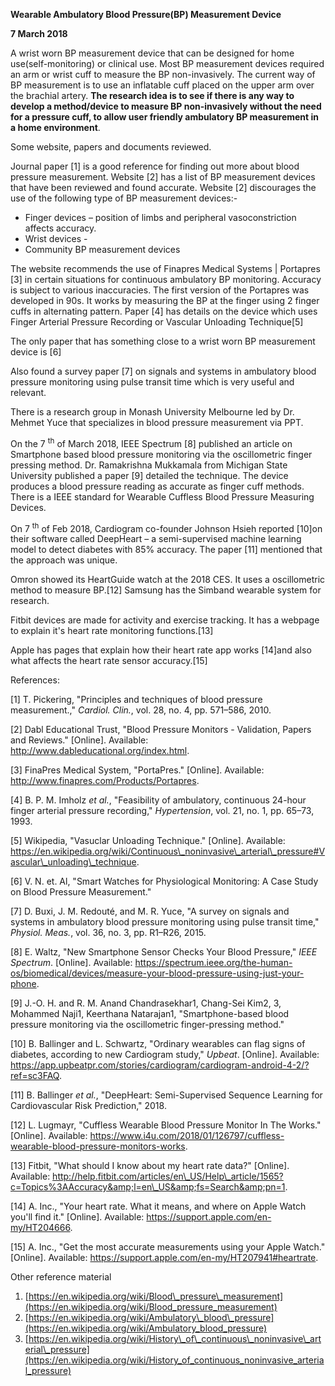 **Wearable Ambulatory Blood Pressure(BP) Measurement Device**

**7 March 2018**

A wrist worn BP measurement device that can be designed for home use(self-monitoring) or clinical use. Most BP measurement devices required an arm or wrist cuff to measure the BP non-invasively. The current way of BP measurement is to use an inflatable cuff placed on the upper arm over the brachial artery. **The research idea is to see if there is any way to develop a method/device to measure BP non-invasively without the need for a pressure cuff, to allow user friendly ambulatory BP measurement in a home environment**.

Some website, papers and documents reviewed.

Journal paper [1] is a good reference for finding out more about blood pressure measurement. Website [2] has a list of BP measurement devices that have been reviewed and found accurate. Website [2] discourages the use of the following type of BP measurement devices:-

- Finger devices – position of limbs and peripheral vasoconstriction affects accuracy.
- Wrist devices -
- Community BP measurement devices

The website recommends the use of Finapres Medical Systems | Portapres [3] in certain situations for continuous ambulatory BP monitoring. Accuracy is subject to various inaccuracies. The first version of the Portapres was developed in 90s. It works by measuring the BP at the finger using 2 finger cuffs in alternating pattern. Paper [4] has details on the device which uses Finger Arterial Pressure Recording or Vascular Unloading Technique[5]

The only paper that has something close to a wrist worn BP measurement device is [6]

Also found a survey paper [7] on signals and systems in ambulatory blood pressure monitoring using pulse transit time which is very useful and relevant.

There is a research group in Monash University Melbourne led by Dr. Mehmet Yuce that specializes in blood pressure measurement via PPT.

On the 7 <sup>th</sup> of March 2018, IEEE Spectrum [8] published an article on Smartphone based blood pressure monitoring via the oscillometric finger pressing method. Dr. Ramakrishna Mukkamala from Michigan State University published a paper [9] detailed the technique. The device produces a blood pressure reading as accurate as finger cuff methods. There is a IEEE standard for Wearable Cuffless Blood Pressure Measuring Devices.

On 7 <sup>th</sup> of Feb 2018, Cardiogram co-founder Johnson Hsieh reported [10]on their software called DeepHeart – a semi-supervised machine learning model to detect diabetes with 85% accuracy. The paper [11] mentioned that the approach was unique.

Omron showed its HeartGuide watch at the 2018 CES. It uses a oscillometric method to measure BP.[12] Samsung has the Simband wearable system for research.

Fitbit devices are made for activity and exercise tracking. It has a webpage to explain it&#39;s heart rate monitoring functions.[13]

Apple has pages that explain how their heart rate app works [14]and also what affects the heart rate sensor accuracy.[15]

References:

[1]        T. Pickering, &quot;Principles and techniques of blood pressure measurement.,&quot; _Cardiol. Clin._, vol. 28, no. 4, pp. 571–586, 2010.

[2]        Dabl Educational Trust, &quot;Blood Pressure Monitors - Validation, Papers and Reviews.&quot; [Online]. Available: http://www.dableducational.org/index.html.

[3]        FinaPres Medical System, &quot;PortaPres.&quot; [Online]. Available: http://www.finapres.com/Products/Portapres.

[4]        B. P. M. Imholz _et al._, &quot;Feasibility of ambulatory, continuous 24-hour finger arterial pressure recording,&quot; _Hypertension_, vol. 21, no. 1, pp. 65–73, 1993.

[5]        Wikipedia, &quot;Vasuclar Unloading Technique.&quot; [Online]. Available: https://en.wikipedia.org/wiki/Continuous\_noninvasive\_arterial\_pressure#Vascular\_unloading\_technique.

[6]        V. N. et. Al, &quot;Smart Watches for Physiological Monitoring: A Case Study on Blood Pressure Measurement.&quot;

[7]        D. Buxi, J. M. Redouté, and M. R. Yuce, &quot;A survey on signals and systems in ambulatory blood pressure monitoring using pulse transit time,&quot; _Physiol. Meas._, vol. 36, no. 3, pp. R1–R26, 2015.

[8]        E. Waltz, &quot;New Smartphone Sensor Checks Your Blood Pressure,&quot; _IEEE Spectrum_. [Online]. Available: https://spectrum.ieee.org/the-human-os/biomedical/devices/measure-your-blood-pressure-using-just-your-phone.

[9]        J.-O. H. and R. M. Anand Chandrasekhar1, Chang-Sei Kim2, 3, Mohammed Naji1, Keerthana Natarajan1, &quot;Smartphone-based blood pressure monitoring via the oscillometric finger-pressing method.&quot;

[10]        B. Ballinger and L. Schwartz, &quot;Ordinary wearables can flag signs of diabetes, according to new Cardiogram study,&quot; _Upbeat_. [Online]. Available: https://app.upbeatpr.com/stories/cardiogram/cardiogram-android-4-2/?ref=sc3FAQ.

[11]        B. Ballinger _et al._, &quot;DeepHeart: Semi-Supervised Sequence Learning for Cardiovascular Risk Prediction,&quot; 2018.

[12]        L. Lugmayr, &quot;Cuffless Wearable Blood Pressure Monitor In The Works.&quot; [Online]. Available: https://www.i4u.com/2018/01/126797/cuffless-wearable-blood-pressure-monitors-works.

[13]        Fitbit, &quot;What should I know about my heart rate data?&quot; [Online]. Available: http://help.fitbit.com/articles/en\_US/Help\_article/1565?c=Topics%3AAccuracy&amp;l=en\_US&amp;fs=Search&amp;pn=1.

[14]        A. Inc., &quot;Your heart rate. What it means, and where on Apple Watch you&#39;ll find it.&quot; [Online]. Available: https://support.apple.com/en-my/HT204666.

[15]        A. Inc., &quot;Get the most accurate measurements using your Apple Watch.&quot; [Online]. Available: https://support.apple.com/en-my/HT207941#heartrate.

Other reference material

1. [https://en.wikipedia.org/wiki/Blood\_pressure\_measurement](https://en.wikipedia.org/wiki/Blood_pressure_measurement)
2. [https://en.wikipedia.org/wiki/Ambulatory\_blood\_pressure](https://en.wikipedia.org/wiki/Ambulatory_blood_pressure)
3. [https://en.wikipedia.org/wiki/History\_of\_continuous\_noninvasive\_arterial\_pressure](https://en.wikipedia.org/wiki/History_of_continuous_noninvasive_arterial_pressure)
